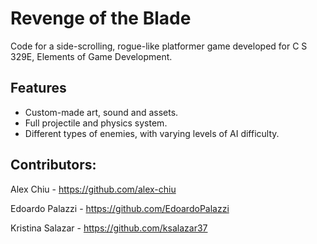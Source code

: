 # Revenge of the Blade
Code for a side-scrolling, rogue-like platformer game developed for C S 329E, Elements of Game Development.

## Features
* Custom-made art, sound and assets.
* Full projectile and physics system.
* Different types of enemies, with varying levels of AI difficulty.

## Contributors:

Alex Chiu - https://github.com/alex-chiu

Edoardo Palazzi - https://github.com/EdoardoPalazzi

Kristina Salazar - https://github.com/ksalazar37